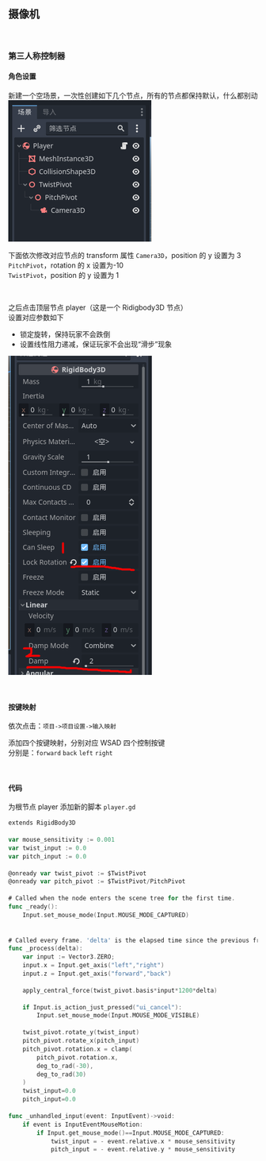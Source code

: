 ## 摄像机

<br>

### 第三人称控制器

#### 角色设置

新建一个空场景，一次性创建如下几个节点，所有的节点都保持默认，什么都别动  
![](./img/gd-script/gs1.png)

下面依次修改对应节点的 transform 属性
`Camera3D`，position 的 y 设置为 3  
`PitchPivot`，rotation 的 x 设置为-10  
`TwistPivot`，position 的 y 设置为 1

<br>

之后点击顶层节点 player（这是一个 Ridigbody3D 节点）  
设置对应参数如下

- 锁定旋转，保持玩家不会跌倒
- 设置线性阻力递减，保证玩家不会出现“滑步”现象

![](./img/gd-script/gs2.png)

<br>

#### 按键映射

依次点击：`项目->项目设置->输入映射`

添加四个按键映射，分别对应 WSAD 四个控制按键  
分别是：`forward` `back` `left` `right`

<br>

#### 代码

为根节点 player 添加新的脚本 `player.gd`

```go
extends RigidBody3D

var mouse_sensitivity := 0.001
var twist_input := 0.0
var pitch_input := 0.0

@onready var twist_pivot := $TwistPivot
@onready var pitch_pivot := $TwistPivot/PitchPivot

# Called when the node enters the scene tree for the first time.
func _ready():
	Input.set_mouse_mode(Input.MOUSE_MODE_CAPTURED)


# Called every frame. 'delta' is the elapsed time since the previous frame.
func _process(delta):
	var input := Vector3.ZERO;
	input.x = Input.get_axis("left","right")
	input.z = Input.get_axis("forward","back")

	apply_central_force(twist_pivot.basis*input*1200*delta)

	if Input.is_action_just_pressed("ui_cancel"):
		Input.set_mouse_mode(Input.MOUSE_MODE_VISIBLE)

	twist_pivot.rotate_y(twist_input)
	pitch_pivot.rotate_x(pitch_input)
	pitch_pivot.rotation.x = clamp(
		pitch_pivot.rotation.x,
		deg_to_rad(-30),
		deg_to_rad(30)
	)
	twist_input=0.0
	pitch_input=0.0

func _unhandled_input(event: InputEvent)->void:
	if event is InputEventMouseMotion:
		if Input.get_mouse_mode()==Input.MOUSE_MODE_CAPTURED:
			twist_input = - event.relative.x * mouse_sensitivity
			pitch_input = - event.relative.y * mouse_sensitivity
```

<br>
